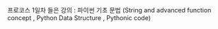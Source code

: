 프로코스 1일차 
들은 강의 : 파이썬 기초 문법 (String and advanced function concept , Python Data Structure , Pythonic code) 


